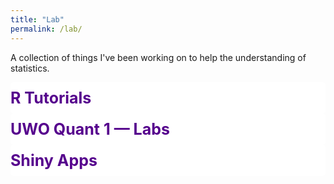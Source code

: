 ```yaml
---
title: "Lab"
permalink: /lab/
---
```


<style>
details > summary {
  list-style: none;
  display: flex;
  justify-content: space-between;
  align-items: center;
  padding: 10px 0px;
  font-weight: bold;
  font-size: 25px;
}
summary::after {
  content: '';
  width: 30px;
  height: 30px;
  background: url('/images/chevron-down-bold-nyu.svg') no-repeat;
  background-size: cover;
  transition: 0.2s;
}

details[open] > summary::after {
  transform: rotate(180deg);
}

summary::-webkit-details-marker {
  display: none;
}

summary {
  color: #56018D;
  border-radius: 5px;
}

details[open] summary {border-radius: 5px 5px 0 0;}

details {
  background-color: #FFFFFF;
  border-radius: 5px;
}

details > details {
  margin-left: 20px; /* Or increase to 30px+ for deeper indentation */
}

details > details > ul {
  margin-left: 20px;
}
</style>

<p> <font color="#56018D"> <i class="fa fa-frog"></i></font> A collection of things I've been working on to help the understanding of statistics. </p>

<!--
<details>
  <summary>Talks</summary>
  <ul>
    <li>
      MapleMeth 2025 
      <a href="/files/talks/maplemeth25/maplemeth.html" class="btn--faicon">
        <i class="fa fa-rocket"></i>
      </a>
    </li>
  </ul>
</details>
-->

<!--
<details>
  <summary>Talks</summary>
  <ul>
    <li>
      Proposal Defense 
      <a href="/files/talks/defenseSlides/proposalDefense_wp.html" class="btn--faicon">
        <i class="fa fa-rocket"></i>
      </a>
    </li>
  </ul>
</details>
-->

<details>
  <summary>R Tutorials</summary>
  <ul>
  <li>
      UWO R Workshop 2025 
      <a href="/files/uwo/R_Workshop_2025.zip" class="btn--faicon">
        <i class="fa fa-cloud-arrow-down"></i>
      </a>
    </li>
    <li>
      UWO R Workshop 2024 
      <a href="/files/uwo/R_Workshop_2024.zip" class="btn--faicon">
        <i class="fa fa-cloud-arrow-down"></i>
      </a>
    </li>
  </ul>
</details>

<details>
<summary>UWO Quant 1 — Labs</summary>
<details>
  <summary> <font color="#56018D"> <i class="fa fa-fish"></i> 2025 </summary>
  <ul>
    <li>
      Lab 0
      <a href="/files/uwo/Quant1/2025/l0/quant1_Lab0.zip" download class="btn--faicon">
        <i class="fa fa-cloud-arrow-down"></i>
      </a>
      <a href="/files/uwo/Quant1/2025/l0/Lab0.html" class="btn--faicon">
        <i class="fa fa-rocket"></i>
      </a>
    </li>
  </ul>
</details>
<details>
  <summary> <font color="#56018D"> <i class="fa fa-fish"></i> 2024 </summary>
  <ul>
    <li>
      Lab 0
      <a href="/files/uwo/Quant1/2024/quant1_Lab0.zip" download class="btn--faicon">
        <i class="fa fa-cloud-arrow-down"></i>
      </a>
    </li>
    <li>
      Lab 1
      <a href="/files/uwo/Quant1/2024/quant1_Lab1.zip" download class="btn--faicon">
        <i class="fa fa-cloud-arrow-down"></i>
      </a>
    </li>
    <li>
      Lab 2
      <a href="/files/uwo/Quant1/2024/quant1_Lab2.zip" download class="btn--faicon">
        <i class="fa fa-cloud-arrow-down"></i>
      </a>
    </li>
    <li>
      Lab 3
      <a href="/files/uwo/Quant1/2024/quant1_Lab3.zip" download class="btn--faicon">
        <i class="fa fa-cloud-arrow-down"></i>
      </a>
    </li>
    <li>
      Lab 4
      <a href="/files/uwo/Quant1/2024/quant1_Lab4.zip" download class="btn--faicon">
        <i class="fa fa-cloud-arrow-down"></i>
      </a>
    </li>
    <li>
      Lab 5
      <a href="/files/uwo/Quant1/2024/quant1_Lab5.zip" download class="btn--faicon">
        <i class="fa fa-cloud-arrow-down"></i>
      </a>
    </li>
    <li>
      Lab 6
      <a href="/files/uwo/Quant1/2024/quant1_Lab6.zip" download class="btn--faicon">
        <i class="fa fa-cloud-arrow-down"></i>
      </a>
    </li>
    <li>
      Lab 7
      <a href="/files/uwo/Quant1/2024/quant1_Lab7.zip" download class="btn--faicon">
        <i class="fa fa-cloud-arrow-down"></i>
      </a>
    </li>
    <li>
      Lab 8
      <a href="/files/uwo/Quant1/2024/quant1_Lab8.zip" download class="btn--faicon">
        <i class="fa fa-cloud-arrow-down"></i>
      </a>
    </li>
    <li>
      Lab 9
      <a href="/files/uwo/Quant1/2024/quant1_Lab9.zip" download class="btn--faicon">
        <i class="fa fa-cloud-arrow-down"></i>
      </a>
    </li>
    <li>
      Lab 10
      <a href="/files/uwo/Quant1/2024/quant1_Lab10.zip" download class="btn--faicon">
        <i class="fa fa-cloud-arrow-down"></i>
      </a>
    </li>
  </ul>
</details>
</details>



<details>
  <summary>Shiny Apps</summary>
  <ul>
    <li>
      Sample and Effect size influence on ATE 
      <a href="https://a4te44-william-poirier.shinyapps.io/Shiny/" class="btn--faicon">
        <i class="fa fa-rocket"></i>
      </a>
    </li>
  </ul>
</details>